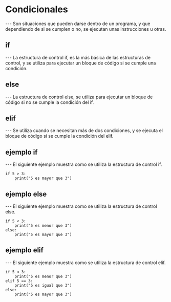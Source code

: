 # Condicionales
--- Son situaciones que pueden darse dentro de un programa, y que dependiendo de si se cumplen o no, se ejecutan unas instrucciones u otras.

## if
--- La estructura de control if, es la más básica de las estructuras de control, y se utiliza para ejecutar un bloque de código si se cumple una condición.

## else
--- La estructura de control else, se utiliza para ejecutar un bloque de código si no se cumple la condición del if.


## elif
--- Se utiliza cuando se necesitan más de dos condiciones, y se ejecuta el bloque de código si se cumple la condición del elif.


## ejemplo if
--- El siguiente ejemplo muestra como se utiliza la estructura de control if.

    if 5 > 3:
        print("5 es mayor que 3")

## ejemplo else
--- El siguiente ejemplo muestra como se utiliza la estructura de control else.

    if 5 < 3:
        print("5 es menor que 3")
    else:
        print("5 es mayor que 3")

## ejemplo elif
--- El siguiente ejemplo muestra como se utiliza la estructura de control elif.

    if 5 < 3:
        print("5 es menor que 3")
    elif 5 == 3:
        print("5 es igual que 3")
    else:
        print("5 es mayor que 3")